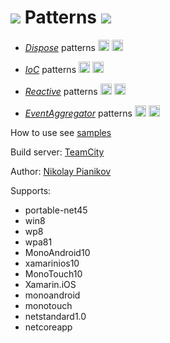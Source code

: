 # <img src="https://avatars0.githubusercontent.com/u/12184234?v=3&amp;s=200"/> Patterns <img src="http://win10nik.cloudapp.net/app/rest/builds/buildType:DevTeam_Patterns,branch:master/statusIcon"/>

* [_Dispose_](https://github.com/DevTeam/patterns/wiki/Dispose) patterns [<img src="https://www.nuget.org/Content/Logos/nugetlogo.png" height="18">](https://www.nuget.org/packages/DevTeam.Patterns.Dispose) [<img src="https://mygetwww-2e16.kxcdn.com/Content/images/myget/logo.png?c=Mi4xLjAuNTI=" height="18">](https://www.myget.org/feed/dev_team/package/nuget/DevTeam.Patterns.Dispose)

* [_IoC_](https://github.com/DevTeam/patterns/wiki/IoC) patterns [<img src="https://www.nuget.org/Content/Logos/nugetlogo.png" height="18">](https://www.nuget.org/packages/DevTeam.Patterns.IoC) [<img src="https://mygetwww-2e16.kxcdn.com/Content/images/myget/logo.png?c=Mi4xLjAuNTI=" height="18">](https://www.myget.org/feed/dev_team/package/nuget/DevTeam.Patterns.IoC)

* [_Reactive_](https://github.com/DevTeam/patterns/wiki/Reactive) patterns [<img src="https://www.nuget.org/Content/Logos/nugetlogo.png" height="18">](https://www.nuget.org/packages/DevTeam.Patterns.Reactive) [<img src="https://mygetwww-2e16.kxcdn.com/Content/images/myget/logo.png?c=Mi4xLjAuNTI=" height="18">](https://www.myget.org/feed/dev_team/package/nuget/DevTeam.Patterns.Reactive)

* [_EventAggregator_](https://github.com/DevTeam/patterns/wiki/EventAggregator) patterns [<img src="https://www.nuget.org/Content/Logos/nugetlogo.png" height="18">](https://www.nuget.org/packages/DevTeam.Patterns.EventAggregator) [<img src="https://mygetwww-2e16.kxcdn.com/Content/images/myget/logo.png?c=Mi4xLjAuNTI=" height="18">](https://www.myget.org/feed/dev_team/package/nuget/DevTeam.Patterns.EventAggregator)

How to use see [samples](https://github.com/DevTeam/patterns/tree/master/Samples)

Build server: [TeamCity](http://win10nik.cloudapp.net/project.html?projectId=DevTeam&tab=projectOverview)

Author: [Nikolay Pianikov](https://github.com/NikolayPianikov)

Supports: 
* portable-net45
* win8
* wp8
* wpa81
* MonoAndroid10
* xamarinios10
* MonoTouch10
* Xamarin.iOS
* monoandroid
* monotouch
* netstandard1.0
* netcoreapp
